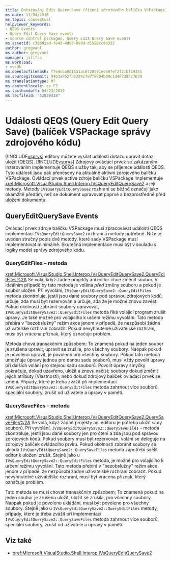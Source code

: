 ```yaml
---
title: Dotazování Edit Query Save (řízení zdrojového balíčku VSPackage) | Dokumentace Microsoftu
ms.date: 11/04/2016
ms.topic: conceptual
helpviewer_keywords:
- QEQS events
- Query Edit Query Save events
- source control packages, Query Edit Query Save events
ms.assetid: c360d2ad-fe42-4d65-899d-d1588cc8a322
author: gregvanl
ms.author: gregvanl
manager: jillfra
ms.workload:
- vssdk
ms.openlocfilehash: f7e4cba0d15a1ac0728591ec697ef2f21bf19351
ms.sourcegitcommit: 94b3a052fb1229c7e7f8804b09c1d403385c7630
ms.translationtype: MT
ms.contentlocale: cs-CZ
ms.lasthandoff: 04/23/2019
ms.locfileid: "62859438"
---
```

# <a name="query-edit-query-save-source-control-vspackage"></a>Události QEQS (Query Edit Query Save) (balíček VSPackage správy zdrojového kódu)
[!INCLUDE[vsprvs](../../code-quality/includes/vsprvs_md.md)] editory můžete vysílat události dotazu upravit dotaz uložit (QEQS). [!INCLUDE[vsprvs](../../code-quality/includes/vsprvs_md.md)] Zdrojový ovládací prvek se zakázaným inzerováním implementuje QEQS služby tak, aby se příjemce události QEQS. Tyto události jsou pak přeneseny na aktuálně aktivní zdrojového balíčku VSPackage. Ovládací prvek active zdroje balíčku VSPackage implementuje <xref:Microsoft.VisualStudio.Shell.Interop.IVsQueryEditQuerySave2> a její metody. Metody `IVsQueryEditQuerySave2` rozhraní se běžně označují jako okamžitě předtím, než se dokument upravovat poprvé a bezprostředně před uložení dokumentu.

## <a name="queryeditquerysave-events"></a>QueryEditQuerySave Events
 Ovládací prvek zdroje balíčku VSPackage musí zpracovávat události QEQS implementací `IVsQueryEditQuerySave2` rozhraní a metody potřebné. Níže je uveden stručný popis dvě metody, které sady VSPackage musí implementovat minimálně. Skutečná implementace musí být v souladu s logiky model správy zdrojového kódu.

### <a name="queryeditfiles-method"></a>QueryEditFiles – metoda
 <xref:Microsoft.VisualStudio.Shell.Interop.IVsQueryEditQuerySave2.QueryEditFiles%2A> Se volá, když žádné projekty ani editor chce změnit soubor. V ideálním případě by tato metoda je volána *před* změny souboru a pokud je soubor uložen. Při vyvolání, `IVsQueryEditQuerySave2::QueryEditFiles` metoda zkontroluje, jestli jsou dané soubory pod správou zdrojových kódů, určuje, zda musí být rezervován a určuje, zda že je možné znovu zavést. Pokud okolností zabránit soubory upravovat, `IVsQueryEditQuerySave2::QueryEditFiles` metoda říká volající program zrušit úpravy. Je také možné pro volajícího k určení režimu vyvolání. Tato metoda přebírá v "bezobslužný" režim akce jenom v případě, že nezpůsobí žádné uživatelské rozhraní zobrazit. Pokud nevyhnutelné uživatelské rozhraní, musí být vrácena příznak, který označuje problém.

 Metoda chová transakčním způsobem; To znamená pokud na jeden soubor je zrušena upravit, upravit se zrušila, pro všechny soubory. Naopak pokud je povoleno upravit, je povoleno pro všechny soubory. Pokud tato metoda umožňuje úpravy jednou pro danou sadu souborů, musí vždy povolit úpravy při dalších volání pro stejnou sadu souborů. Povolit úpravy smyčky pokračuje, dokud uzavřeno, uložit a znovu načíst; soubory dokud změnit jejich atributy (Vlastnosti); nebo dokud zdrojový balíček ovládací prvek se změní. Případy, které je třeba zvážit při implementaci `IVsQueryEditQuerySave2::QueryEditFiles` metoda zahrnout více souborů, speciální soubory, zrušit od uživatele a úpravy v paměti.

### <a name="querysavefiles-method"></a>QuerySaveFiles – metoda
 <xref:Microsoft.VisualStudio.Shell.Interop.IVsQueryEditQuerySave2.QuerySaveFiles%2A> Se volá, když žádné projekty ani editoru je potřeba uložit sady souborů. Při vyvolání, `IVsQueryEditQuerySave2::QuerySaveFiles` – metoda zkontroluje, jestli jsou dané soubory jen pro čtení a zda jsou pod správou zdrojových kódů. Pokud soubory musí být rezervován, volání se deleguje na zdrojový balíček ovládacího prvku. Pokud okolností zabránit soubory se ukládá `IVsQueryEditQuerySave2::QuerySaveFiles` metoda zapotřebí sdělit editor k uložení zrušit. Stejně jako u `IVsQueryEditQuerySave2::QueryEditFiles` metoda, je možné pro volajícího k určení režimu vyvolání. Tato metoda přebírá v "bezobslužný" režim akce jenom v případě, že nezpůsobí žádné uživatelské rozhraní zobrazit. Pokud nevyhnutelné uživatelské rozhraní, musí být vrácena příznak, který označuje problém.

 Tato metoda se musí chovat transakčním způsobem; To znamená pokud na jeden soubor je zrušena uložit, uložit se zrušila, pro všechny soubory. Naopak pokud je povoleno ukládání, musí být povoleno pro všechny soubory. Stejně jako u `IVsQueryEditQuerySave2::QueryEditFiles` metody, případy, které je třeba zvážit při implementaci `IVsQueryEditQuerySave2::QuerySaveFiles` metoda zahrnout více souborů, speciální soubory, zrušit od uživatele a úpravy v paměti.

## <a name="see-also"></a>Viz také
- <xref:Microsoft.VisualStudio.Shell.Interop.IVsQueryEditQuerySave2>